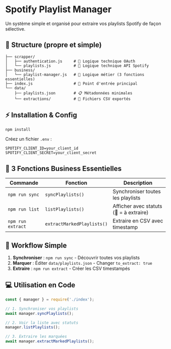 # Spotify Playlist Manager

Un système simple et organisé pour extraire vos playlists Spotify de façon sélective.

## 📁 Structure (propre et simple)

```
├── scrapper/
│   ├── authentication.js     # 🔐 Logique technique OAuth
│   └── playlists.js          # 🎵 Logique technique API Spotify  
├── business/
│   └── playlist-manager.js   # 🧠 Logique métier (3 fonctions essentielles)
├── index.js                  # 🚀 Point d'entrée principal
└── data/
    ├── playlists.json        # 📋 Métadonnées minimales
    └── extractions/          # 📂 Fichiers CSV exportés
```

## ⚡ Installation & Config

```bash
npm install
```

Créez un fichier `.env` :
```
SPOTIFY_CLIENT_ID=your_client_id
SPOTIFY_CLIENT_SECRET=your_client_secret
```

## 🎯 3 Fonctions Business Essentielles

| Commande | Fonction | Description |
|----------|----------|-------------|
| `npm run sync` | `syncPlaylists()` | Synchroniser toutes les playlists |
| `npm run list` | `listPlaylists()` | Afficher avec statuts (🎯 = à extraire) |
| `npm run extract` | `extractMarkedPlaylists()` | Extraire en CSV avec timestamp |

## 🔄 Workflow Simple

1. **Synchroniser** : `npm run sync` - Découvrir toutes vos playlists
2. **Marquer** : Éditer `data/playlists.json` - Changer `to_extract: true`
3. **Extraire** : `npm run extract` - Créer les CSV timestampés

## 💻 Utilisation en Code

```javascript
const { manager } = require('./index');

// 1. Synchroniser vos playlists
await manager.syncPlaylists();

// 2. Voir la liste avec statuts
manager.listPlaylists(); 

// 3. Extraire les marquées 
await manager.extractMarkedPlaylists();
```
